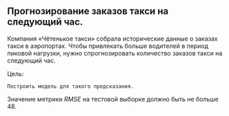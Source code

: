 ## Прогнозирование заказов такси на следующий час.

Компания «Чётенькое такси» собрала исторические данные о заказах такси в аэропортах. Чтобы привлекать больше водителей в период пиковой нагрузки, нужно спрогнозировать количество заказов такси на следующий час. 

Цель:

    Построить модель для такого предсказания.

Значение метрики *RMSE* на тестовой выборке должно быть не больше 48.